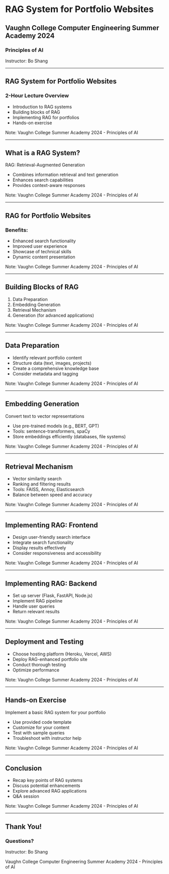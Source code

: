 # RAG System for Portfolio Websites

## Vaughn College Computer Engineering Summer Academy 2024

### Principles of AI

Instructor: Bo Shang

---

## RAG System for Portfolio Websites

### 2-Hour Lecture Overview

- Introduction to RAG systems
- Building blocks of RAG
- Implementing RAG for portfolios
- Hands-on exercise

Note: Vaughn College Summer Academy 2024 - Principles of AI

---

<!-- The rest of the slides remain the same -->

## What is a RAG System?

RAG: Retrieval-Augmented Generation

- Combines information retrieval and text generation
- Enhances search capabilities
- Provides context-aware responses

Note: Vaughn College Summer Academy 2024 - Principles of AI

---

## RAG for Portfolio Websites

### Benefits:

- Enhanced search functionality
- Improved user experience
- Showcase of technical skills
- Dynamic content presentation

Note: Vaughn College Summer Academy 2024 - Principles of AI

---

## Building Blocks of RAG

1. Data Preparation
2. Embedding Generation
3. Retrieval Mechanism
4. Generation (for advanced applications)

Note: Vaughn College Summer Academy 2024 - Principles of AI

---

## Data Preparation

- Identify relevant portfolio content
- Structure data (text, images, projects)
- Create a comprehensive knowledge base
- Consider metadata and tagging

Note: Vaughn College Summer Academy 2024 - Principles of AI

---

## Embedding Generation

Convert text to vector representations

- Use pre-trained models (e.g., BERT, GPT)
- Tools: sentence-transformers, spaCy
- Store embeddings efficiently (databases, file systems)

Note: Vaughn College Summer Academy 2024 - Principles of AI

---

## Retrieval Mechanism

- Vector similarity search
- Ranking and filtering results
- Tools: FAISS, Annoy, Elasticsearch
- Balance between speed and accuracy

Note: Vaughn College Summer Academy 2024 - Principles of AI

---

## Implementing RAG: Frontend

- Design user-friendly search interface
- Integrate search functionality
- Display results effectively
- Consider responsiveness and accessibility

Note: Vaughn College Summer Academy 2024 - Principles of AI

---

## Implementing RAG: Backend

- Set up server (Flask, FastAPI, Node.js)
- Implement RAG pipeline
- Handle user queries
- Return relevant results

Note: Vaughn College Summer Academy 2024 - Principles of AI

---

## Deployment and Testing

- Choose hosting platform (Heroku, Vercel, AWS)
- Deploy RAG-enhanced portfolio site
- Conduct thorough testing
- Optimize performance

Note: Vaughn College Summer Academy 2024 - Principles of AI

---

## Hands-on Exercise

Implement a basic RAG system for your portfolio

- Use provided code template
- Customize for your content
- Test with sample queries
- Troubleshoot with instructor help

Note: Vaughn College Summer Academy 2024 - Principles of AI

---

## Conclusion

- Recap key points of RAG systems
- Discuss potential enhancements
- Explore advanced RAG applications
- Q&A session

Note: Vaughn College Summer Academy 2024 - Principles of AI

---

## Thank You!

### Questions?

Instructor: Bo Shang

Vaughn College Computer Engineering Summer Academy 2024 - Principles of AI